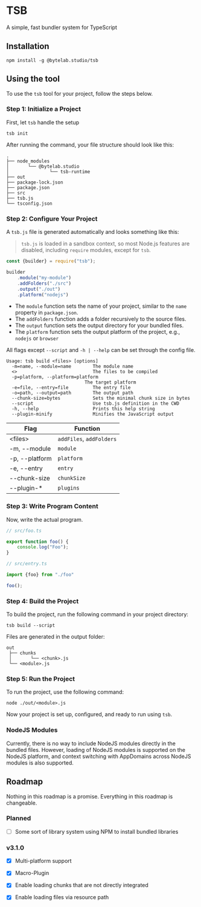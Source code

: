 # TSB

A simple, fast bundler system for TypeScript

## Installation

```shell
npm install -g @bytelab.studio/tsb
```

## Using the tool

To use the `tsb` tool for your project, follow the steps below.

### Step 1: Initialize a Project

First, let `tsb` handle the setup

```shell
tsb init
```

After running the command, your file structure should look like this:

```text
.
├── node_modules
│       └── @bytelab.studio
│               └── tsb-runtime
├── out
├── package-lock.json
├── package.json
├── src
├── tsb.js
└── tsconfig.json
```

### Step 2: Configure Your Project

A `tsb.js` file is generated automatically and looks something like this:

> `tsb.js` is loaded in a sandbox context, so most Node.js features are disabled, including
> `require` modules, except for `tsb`.

```javascript
const {builder} = require("tsb");

builder
    .module("my-module")
    .addFolders("./src")
    .output("./out")
    .platform("nodejs")
```

- The `module` function sets the name of your project, similar to the `name` property in `package.json`.
- The `addFolders` function adds a folder recursively to the source files.
- The `output` function sets the output directory for your bundled files.
- The `platform` function sets the output platform of the project, e.g., `nodejs` or `browser`

All flags except `--script` and `-h | --help` can be set through the config file.

```text
Usage: tsb build <files> [options]
  -m=name, --module=name        The module name
  <>                            The files to be compiled
  -p=platform, --platform=platform
                             The target platform
  -e=file, --entry=file         The entry file
  -o=path, --output=path        The output path
  --chunk-size=bytes            Sets the minimal chunk size in bytes
  --script                      Use tsb.js definition in the CWD
  -h, --help                    Prints this help string
  --plugin-minify               Minifies the JavaScript output
```

| Flag           | Function                 |
|----------------|--------------------------|
| &lt;files>     | `addFiles`, `addFolders` |
| -m, --module   | `module`                 |
| -p, --platform | `platform`               |
| -e, --entry    | `entry`                  |
| --chunk-size   | `chunkSize`              |
| --plugin-*     | `plugins`                |

### Step 3: Write Program Content

Now, write the actual program.

```typescript
// src/foo.ts

export function foo() {
    console.log("Foo");
}
```

```typescript
// src/entry.ts

import {foo} from "./foo"

foo();
```

### Step 4: Build the Project

To build the project, run the following command in your project directory:

```shell
tsb build --script
```

Files are generated in the output folder:

```text
out
 ├── chunks
 │       └── <chunk>.js
 └── <module>.js
```

### Step 5: Run the Project

To run the project, use the following command:

```shell
node ./out/<module>.js
```

Now your project is set up, configured, and ready to run using `tsb`.

### NodeJS Modules

Currently, there is no way to include NodeJS modules directly in the bundled files. However, loading of NodeJS modules
is supported on the NodeJS platform, and context switching with AppDomains across NodeJS modules is also supported.

## Roadmap

Nothing in this roadmap is a promise. Everything in this roadmap is changeable.

### Planned

- [ ] Some sort of library system using NPM to install bundled libraries

### v3.1.0

- [x] Multi-platform support
- [x] Macro-Plugin
- [x] Enable loading chunks that are not directly integrated
- [x] Enable loading files via resource path

